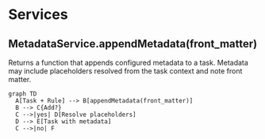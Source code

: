# Services

## MetadataService.appendMetadata(front_matter)
Returns a function that appends configured metadata to a task. Metadata may
include placeholders resolved from the task context and note front matter.

```mermaid
graph TD
  A[Task + Rule] --> B[appendMetadata(front_matter)]
  B --> C{Add?}
  C -->|yes| D[Resolve placeholders]
  D --> E[Task with metadata]
  C -->|no| F
```
